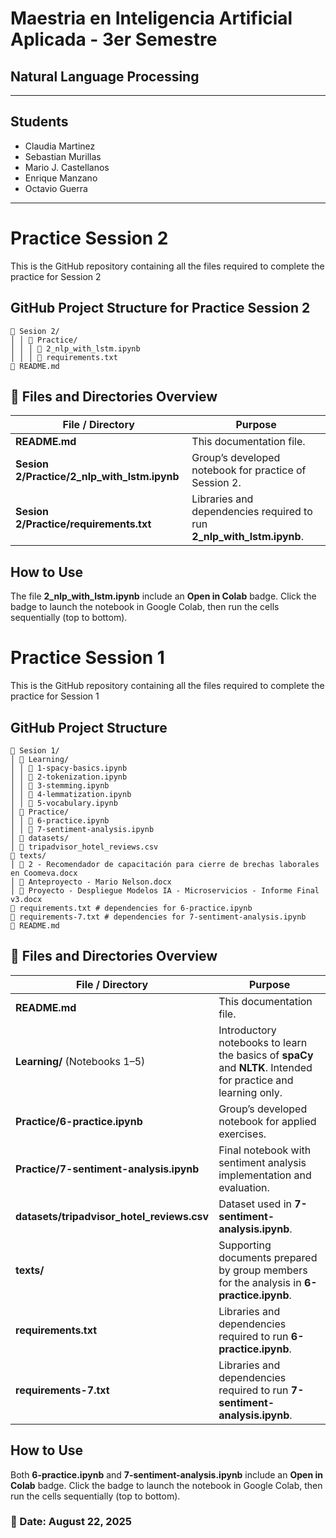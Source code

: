 # Maestria en Inteligencia Artificial Aplicada - 3er Semestre
## Natural Language Processing 


---

## Students
- Claudia Martinez
- Sebastian Murillas
- Mario J. Castellanos
- Enrique Manzano
- Octavio Guerra

----

# Practice Session 2

This is the GitHub repository containing all the files required to complete the practice for Session 2

## GitHub Project Structure for Practice Session 2

```
📂 Sesion 2/
│ │ 📂 Practice/
│ │ │ 📓 2_nlp_with_lstm.ipynb
│ │ │ 📄 requirements.txt
📄 README.md

```

## 📂 Files and Directories Overview

| File / Directory | Purpose |
|------------------|---------|
| **README.md** | This documentation file. |
| **Sesion 2/Practice/2_nlp_with_lstm.ipynb** | Group’s developed notebook for practice of Session 2. |
| **Sesion 2/Practice/requirements.txt** | Libraries and dependencies required to run **2_nlp_with_lstm.ipynb**. |


## How to Use

The file **2_nlp_with_lstm.ipynb** include an **Open in Colab** badge. Click the badge to launch the notebook in Google Colab, then run the cells sequentially (top to bottom).


# Practice Session 1

This is the GitHub repository containing all the files required to complete the practice for Session 1

## GitHub Project Structure

```
📂 Sesion 1/
│ 📂 Learning/
│ │ 📓 1-spacy-basics.ipynb
│ │ 📓 2-tokenization.ipynb
│ │ 📓 3-stemming.ipynb
│ │ 📓 4-lemmatization.ipynb
│ │ 📓 5-vocabulary.ipynb
│ 📂 Practice/
│ │ 📓 6-practice.ipynb
│ │ 📓 7-sentiment-analysis.ipynb
│ 📂 datasets/
│ 📄 tripadvisor_hotel_reviews.csv
📂 texts/
│ 📄 2 - Recomendador de capacitación para cierre de brechas laborales en Coomeva.docx
│ 📄 Anteproyecto - Mario Nelson.docx
│ 📄 Proyecto - Despliegue Modelos IA - Microservicios - Informe Final v3.docx
📄 requirements.txt # dependencies for 6-practice.ipynb
📄 requirements-7.txt # dependencies for 7-sentiment-analysis.ipynb
📄 README.md

```

## 📂 Files and Directories Overview

| File / Directory | Purpose |
|------------------|---------|
| **README.md** | This documentation file. |
| **Learning/** (Notebooks 1–5) | Introductory notebooks to learn the basics of **spaCy** and **NLTK**. Intended for practice and learning only. |
| **Practice/6-practice.ipynb** | Group’s developed notebook for applied exercises. |
| **Practice/7-sentiment-analysis.ipynb** | Final notebook with sentiment analysis implementation and evaluation. |
| **datasets/tripadvisor_hotel_reviews.csv** | Dataset used in **7-sentiment-analysis.ipynb**. |
| **texts/** | Supporting documents prepared by group members for the analysis in **6-practice.ipynb**. |
| **requirements.txt** | Libraries and dependencies required to run **6-practice.ipynb**. |
| **requirements-7.txt** | Libraries and dependencies required to run **7-sentiment-analysis.ipynb**. |


## How to Use

Both **6-practice.ipynb** and **7-sentiment-analysis.ipynb** include an **Open in Colab** badge. Click the badge to launch the notebook in Google Colab, then run the cells sequentially (top to bottom).


<h3>📅 Date: August 22, 2025</h3>
